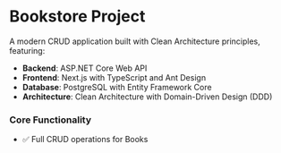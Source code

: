 ﻿# Bookstore Project

A modern CRUD application built with Clean Architecture principles, featuring:

- **Backend**: ASP.NET Core Web API
- **Frontend**: Next.js with TypeScript and Ant Design
- **Database**: PostgreSQL with Entity Framework Core
- **Architecture**: Clean Architecture with Domain-Driven Design (DDD)

### Core Functionality
- ✅ Full CRUD operations for Books
